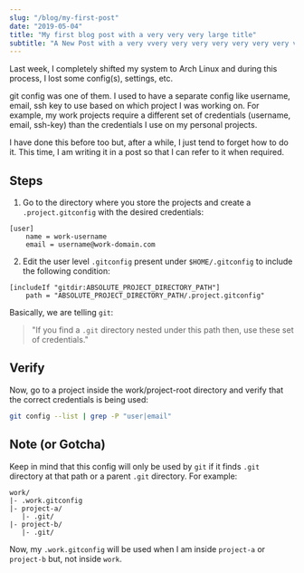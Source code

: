 ```yaml
---
slug: "/blog/my-first-post"
date: "2019-05-04"
title: "My first blog post with a very very very large title"
subtitle: "A New Post with a very vvery very very very very very very very very very very very very very very very very very very very very very very very very very very very very very very very very very very very very very very very very very very very very very very very very very ery very very large subtitle"
---
```


Last week, I completely shifted my system to Arch Linux and during this process, I lost some config(s), settings, etc.

git config was one of them. I used to have a separate config like username, email, ssh key to use based on which project I was working on.
For example, my work projects require a different set of credentials (username, email, ssh-key) than the credentials I use on my personal projects.

I have done this before too but, after a while, I just tend to forget how to do it. This time, I am writing it in a post so that I can refer to it when required.

## Steps

1. Go to the directory where you store the projects and create a `.project.gitconfig` with the desired credentials:

```gitconfig
[user]
    name = work-username
    email = username@work-domain.com
```

2. Edit the user level `.gitconfig` present under `$HOME/.gitconfig` to include the following condition:

```gitconfig
[includeIf "gitdir:ABSOLUTE_PROJECT_DIRECTORY_PATH"]
	path = "ABSOLUTE_PROJECT_DIRECTORY_PATH/.project.gitconfig"
```

Basically, we are telling `git`:

> "If you find a `.git` directory nested under this path then, use these set of credentials."

## Verify

Now, go to a project inside the work/project-root directory and verify that the correct credentials is being used:

```bash
git config --list | grep -P "user|email"
```

## Note (or Gotcha)

Keep in mind that this config will only be used by `git` if it finds `.git` directory at that path or a parent `.git` directory.
For example:

```
work/
|- .work.gitconfig
|- project-a/
   |- .git/
|- project-b/
   |- .git/
```

Now, my `.work.gitconfig` will be used when I am inside `project-a` or `project-b` but, not inside `work`.
